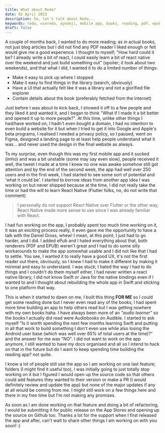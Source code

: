 ```yaml
---
title: What about Reda?
date: 02 April 2023
description: So, let's talk about Reda...
keywords: reda, usereda, ayodeji, mobile app, books, reading, pdf, epub, library, open-source
draft: false
---
```


A couple of months back, I wanted to do more reading; as in actual books, not just blog articles but I did not find any PDF reader I liked enough or felt would give me a good experience. I thought to myself; "How hard could it be? I already write a bit of react, I could easily learn a bit of react native over the weekend and just build something out" (spoiler; it took about two weekends), and that what I did, I wanted it to do a limited number of things:

- Make it easy to pick up where I stopped
- Make it easy to find things in the library (search, obviously)
- Have a UI that actually felt like it was a library and not a glorified file explorer
- Contain details about the book (preferably fetched from the internet)

Just before I was about to kick back, I showed it off to a few people and they liked it and wanted it, and I began to think "What if I made it a bit better and opened it up to more people?". At this time, unlike other things I had/have worked on, I hadn't even bought a domain, I had no intention to even build a website for it but when I tried to get it into Google and Apple's beta programs, I realised I needed a privacy policy, so I paused, went on Figma, designed a landing page to at least help people understand what it was... and never used the design in the final website as always.

To my surprise, even though this was my first mobile app and it sucked (imho) and was a bit unstable (some may say even slow), people received it well, the tweet I made at a time I knew no one was awake somehow still got attention and by the end of the second week, the app had well over 250 users and in the first week, I had started to see some sort of potential and 'what it could be'. I started to borrow ideas from another app idea I was working on but never shipped because at the time, I did not really take the time or had the will to learn React Native (Flutter folks, no, do not
write that comment)

> I personally do not support React Native over Flutter or the other way, React Native made more sense to use since I was already familiar with React.

I had fun working on the app, I probably spent too much time working on it, it was an exciting process really, it even gave me the opportunity to have a talk with the Daniel Gross, whew! I mean, at this point, I just had to go harder, and I did. I added ePub and I hated everything about that, both renderers (PDF and EPUB) weren't great and I had to do some silly workarounds to make the app somewhat usable and I did not like that I had to settle. You see, I wanted it to really have a good UX, it's not the first reader out there, obviously, so I knew I had to make it different by making it minimal and easy to understand. I was stuck; I hated the way I had to do things and I couldn't do them myself either, I had never written a react native library, I did not know Swift or Java for the native bindings even if I wanted to and I thought about rebuilding the whole app in Swift and sticking to one platform that way.

This is when it started to dawn on me, I built this thing **FOR ME** so I could get some reading done but I never even read any of the books, I had spent more time building an app to help others read but I was getting nowhere with my own books haha. I have always been more of an _"audio learner"_ so the books I actually did read were Audiobooks on Audible. I started to ask myself "Is it worth spending the next few months learning Swift and putting in all that work to build something I don't even use while also losing the Android user base (which was well over 65% of total users at the time)?" and the answer for me was "NO". I did not want to work on the app anymore, I still wanted to have my docs organised and all so I intend to hack on that in the future but do I want to keep spending time building the reading app? not quite.

I know a lot of people still use the app so I am working on one last feature; folders (I might find it useful too), I was initially going to just totally stop working on it but I figured I would open up the source code so that others could add features they wanted to their version or make a PR (I would definitely review and update the app) but none of the major updates if any at all would be coming from me. I might still work on a few things here and there in my free time but I'm not making any promises.

As soon as I am done working on that feature and doing a bit of refactoring, I would be submitting it for public release on the App Stores and opening up the source on Github too. Thanks a lot for the support when I first released the app and after, can't wait to share other things I am working on with you soon! :)
